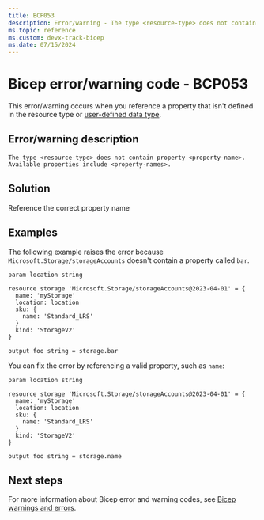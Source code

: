 ```yaml
---
title: BCP053
description: Error/warning - The type <resource-type> does not contain property <property-name>. Available properties include <property-names>.
ms.topic: reference
ms.custom: devx-track-bicep
ms.date: 07/15/2024
---
```


# Bicep error/warning code - BCP053

This error/warning occurs when you reference a property that isn't defined in the resource type or [user-defined data type](../user-defined-data-types.md).

## Error/warning description

`The type <resource-type> does not contain property <property-name>. Available properties include <property-names>.`

## Solution

Reference the correct property name

## Examples

The following example raises the error because `Microsoft.Storage/storageAccounts` doesn't contain a property called `bar`.

```bicep
param location string 

resource storage 'Microsoft.Storage/storageAccounts@2023-04-01' = {
  name: 'myStorage'
  location: location
  sku: {
    name: 'Standard_LRS'
  }
  kind: 'StorageV2'
}

output foo string = storage.bar 
```

You can fix the error by referencing a valid property, such as `name`:

```bicep
param location string 

resource storage 'Microsoft.Storage/storageAccounts@2023-04-01' = {
  name: 'myStorage'
  location: location
  sku: {
    name: 'Standard_LRS'
  }
  kind: 'StorageV2'
}

output foo string = storage.name
```

## Next steps

For more information about Bicep error and warning codes, see [Bicep warnings and errors](../bicep-core-diagnostics.md).